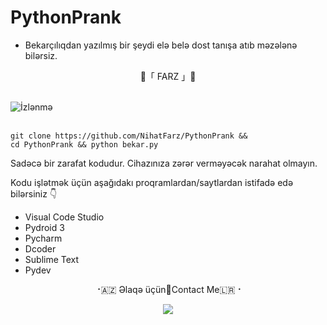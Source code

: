 # PythonPrank

* Bekarçılıqdan yazılmış bir şeydi elə belə dost tanışa atıb məzələnə bilərsiz.

<p align="center">
   🔱「 FARZ 」🔱
 <br>
  <br>

 ![İzlənmə](https://visitor-badge.laobi.icu/badge?page_id=nihatfarz.pythonprank)
 <br>
  <br>


 ```
 git clone https://github.com/NihatFarz/PythonPrank &&
 cd PythonPrank && python bekar.py
``` 
  
  
  
  
  

Sadəcə bir zarafat kodudur. Cihazınıza zərər verməyəcək narahat olmayın. 






Kodu işlətmək üçün aşağıdakı proqramlardan/saytlardan istifadə edə bilərsiniz 👇 

* Visual Code Studio
* Pydroid 3
* Pycharm
* Dcoder
* Sublime Text
* Pydev
  
  
  
  
  
  
  
<p align="center">
⠐🇦🇿 Əlaqə üçün🔳Contact Me🇱🇷⠐
<p align="center">
<a href="https://telegram.me/nihatfarz"><img src="https://img.shields.io/badge/Telegram-2CA5E0?style=for-the-badge&logo=telegram&logoColor=white" />
